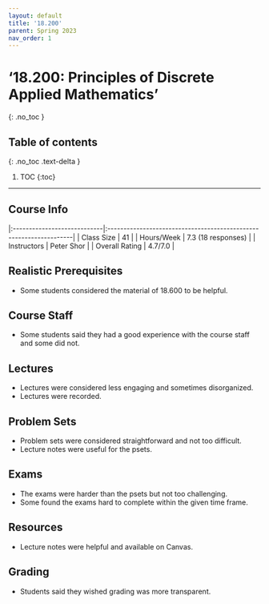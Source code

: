 ```yaml
---
layout: default
title: '18.200'
parent: Spring 2023
nav_order: 1
---
```


# ‘18.200: Principles of Discrete Applied Mathematics’
{: .no_toc }

## Table of contents
{: .no_toc .text-delta }

1. TOC
{:toc}

---

## Course Info

|:----------------------------|:-------------------------------------------------------------------|
| Class Size    		| 41                                                            		|
| Hours/Week        	| 7.3 (18 responses)                                          	| 
| Instructors         	| Peter Shor						|
| Overall Rating	| 4.7/7.0						|

## Realistic Prerequisites
* Some students considered the material of 18.600 to be helpful.

## Course Staff
* Some students said they had a good experience with the course staff and some did not.

## Lectures
* Lectures were considered less engaging and sometimes disorganized.
* Lectures were recorded.

## Problem Sets
* Problem sets were considered straightforward and not too difficult.
* Lecture notes were useful for the psets.

## Exams
* The exams were harder than the psets but not too challenging.
* Some found the exams hard to complete within the given time frame.

## Resources
* Lecture notes were helpful and available on Canvas.

## Grading
* Students said they wished grading was more transparent.

